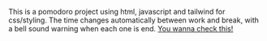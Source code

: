 This is a pomodoro project using html, javascript and tailwind for css/styling. The time changes automatically between work and break, with a bell sound warning when each one is end.
[You wanna check this!](https://thais-moreira-pomodoro.netlify.app/)
